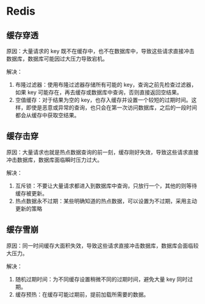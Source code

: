 # Redis

## 缓存穿透

原因：大量请求的 key 既不在缓存中，也不在数据库中，导致这些请求直接冲击数据库，数据库可能因过大压力导致宕机。

解决：

1. 布隆过滤器：使用布隆过滤器存储所有可能的 key，查询之前先检查过滤器，如果 key 可能存在，再去缓存或数据库中查询，否则直接返回空结果。
2. 空值缓存：对于结果为空的 key，也存入缓存并设置一个较短的过期时间。这样，即使是恶意或异常的查询，也只会在第一次访问数据库，之后的一段时间都会从缓存中获取空结果。

## 缓存击穿

原因：大量请求也就是热点数据查询的前一刻，缓存刚好失效，导致这些请求直接冲击数据库，数据库面临瞬时压力过大。

解决：

1. 互斥锁：不要让大量请求都进入到数据库中查询，只放行一个，其他的则等待缓存被更新。
2. 热点数据永不过期：某些明确知道的热点数据，可以设置为不过期，采用主动更新的策略

## 缓存雪崩

原因：同一时间缓存大面积失效，导致这些请求直接冲击数据库，数据库会面临较大压力。

解决：

1. 随机过期时间：为不同缓存设置稍微不同的过期时间，避免大量 key 同时过期。
2. 缓存预热：在缓存可能过期前，提前加载所需要的数据。
